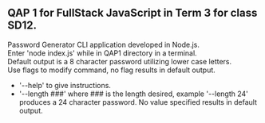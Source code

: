 ## QAP 1 for FullStack JavaScript in Term 3 for class SD12.

  Password Generator CLI application developed in Node.js.  
  Enter 'node index.js' while in QAP1 directory in a terminal.  
  Default output is a 8 character password utilizing lower case letters.  
  Use flags to modify command, no flag results in default output.  
  *   '--help' to give instructions.  
  *   '--length ###' where ### is the length desired, example '--length 24' produces a 24 character password. No value specified results in default output.  

  
